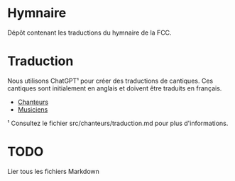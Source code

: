 # Hymnaire
Dépôt contenant les traductions du hymnaire de la FCC.

# Traduction
Nous utilisons ChatGPT¹ pour créer des traductions de cantiques. Ces cantiques sont initialement en anglais et doivent être traduits en français.

* [Chanteurs](https://hymns.fccongregations.org/singers)
* [Musiciens](https://hymns.fccongregations.org/musicians)


¹ Consultez le fichier src/chanteurs/traduction.md pour plus d'informations.


# TODO
Lier tous les fichiers Markdown